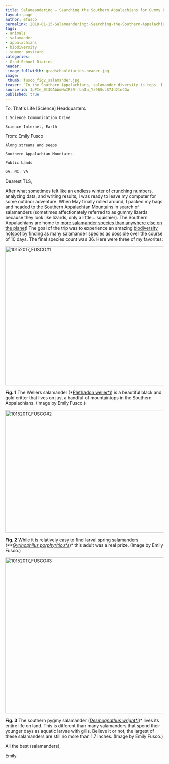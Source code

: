 ```yaml
---
title: Salameandering – Searching the Southern Appalachians for Gummy Lizards
layout: page
author: efusco
permalink: 2018-01-15-Salameandering:-Searching-the-Southern-Appalachians-for-Gummy-Lizards-EFusco.md
tags:
- animals
- salamander
- appalachians
- biodiversity
- summer postcard
categories:
- Grad School Diaries
header:
 image_fullwidth: gradschooldiaries-header.jpg
image:
 thumb: fusco_fig2_salamander.jpg
teaser: “In the Southern Appalachians, salamander diversity is tops. I went to see how many species I could find.”
source-id: 1pPIe_0t3OAbWmHwIR59frbnIu_Yz96SuLS7Jd2tnCGw
published: true
---
```

To: 	That's Life [Science] Headquarters

	1 Science Communication Drive

	Science Internet, Earth

From: 	Emily Fusco

	Along streams and seeps

	Southern Appalachian Mountains

	Public Lands

	GA, NC, VA

Dearest TLS,

After what sometimes felt like an endless winter of crunching numbers, analyzing data, and writing results, I was ready to leave my computer for some outdoor adventure. When May finally rolled around, I packed my bags and headed to the Southern Appalachian Mountains in search of salamanders (sometimes affectionately referred to as gummy lizards because they look like lizards, only a little… squishier). The Southern Appalachians are home to [more salamander species than anywhere else on the planet](http://highlandsbiological.org/nature-center/biodiversity-of-the-southern-appalachians/)! The goal of the trip was to experience an amazing [biodiversity hotspot](http://journals.plos.org/plosone/article?id=10.1371/journal.pone.0012189) by finding as many salamander species as possible over the course of 10 days. The final species count was 36. Here were three of my favorites:

<a data-flickr-embed="true"  href="https://www.flickr.com/photos/139839751@N06/37993951314/in/dateposted-friend/" title="10152017_FUSCO#1"><img src="https://farm5.staticflickr.com/4522/37993951314_fb70cf713b_z.jpg" width="640" height="442" alt="10152017_FUSCO#1"></a><script async src="//embedr.flickr.com/assets/client-code.js" charset="utf-8"></script>

**Fig. 1** The Wellers salamander (*[Plethadon weller*i](http://herpsofnc.org/wellers-salamander/)) is a beautiful black and gold critter that lives on just a handful of mountaintops in the Southern Appalachians. (Image by Emily Fusco.)

<a data-flickr-embed="true"  href="https://www.flickr.com/photos/139839751@N06/38679357052/in/dateposted-friend/" title="10152017_FUSCO#2"><img src="https://farm5.staticflickr.com/4525/38679357052_defdbaf9c8_z.jpg" width="640" height="388" alt="10152017_FUSCO#2"></a><script async src="//embedr.flickr.com/assets/client-code.js" charset="utf-8"></script>

**Fig. 2** While it is relatively easy to find larval spring salamanders *(**[Gyrinophilus porphyriticu*s](http://amphibiaweb.org/cgi/amphib_query?where-genus=Gyrinophilus&where-species=porphyriticus)*)* this adult was a real prize.  (Image by Emily Fusco.)

<a data-flickr-embed="true"  href="https://www.flickr.com/photos/139839751@N06/38679356772/in/dateposted-friend/" title="10152017_FUSCO#3"><img src="https://farm5.staticflickr.com/4571/38679356772_5aeeeac3c4_z.jpg" width="640" height="494" alt="10152017_FUSCO#3"></a><script async src="//embedr.flickr.com/assets/client-code.js" charset="utf-8"></script>

**Fig. 3** The southern pygmy salamander (*[Desmognathus wright*i](http://amphibiaweb.org/cgi/amphib_query?where-genus=Desmognathus&where-species=wrighti&account=amphibiaweb)*)* lives its entire life on land. This is different than many salamanders that spend their younger days as aquatic larvae with gills. Believe it or not, the largest of these salamanders are still no more than 1.7 inches. (Image by Emily Fusco.)

All the best (salamanders),

Emily

